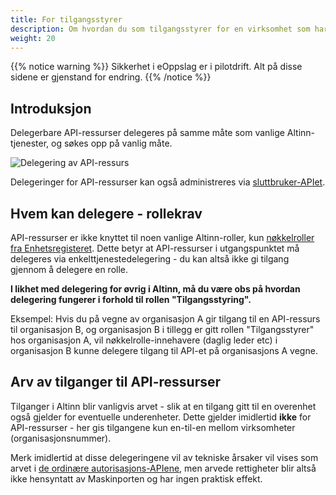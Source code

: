 ```yaml
---
title: For tilgangsstyrer
description: Om hvordan du som tilgangsstyrer for en virksomhet som har fått tilgang til et API i Maskinporten delegerer denne videre til en leverandør
weight: 20
---
```


{{% notice warning  %}}
Sikkerhet i eOppslag er i pilotdrift. Alt på disse sidene er gjenstand for endring. 
{{% /notice %}}

## Introduksjon

Delegerbare API-ressurser delegeres på samme måte som vanlige Altinn-tjenester, og søkes opp på vanlig måte.

![Delegering av API-ressurs](/docs/images/guides/eoppslag/delegate-ds-01.png?width=800)

Delegeringer for API-ressurser kan også administreres via [sluttbruker-APIet](https://altinn.github.io/docs/api/rest/).

## Hvem kan delegere - rollekrav

 API-ressurser er ikke knyttet til noen vanlige Altinn-roller, kun [nøkkelroller fra Enhetsregisteret](https://www.altinn.no/nn/hjelp/skjema/alle-altinn-roller/hvem-har-forhandstildelte-roller-i-altinn/). Dette betyr at API-ressurser i utgangspunktet må delegeres via enkelttjenestedelegering - du kan altså ikke gi tilgang gjennom å delegere en rolle. 

**I likhet med delegering for øvrig i Altinn, må du være obs på hvordan delegering fungerer i forhold til rollen "Tilgangsstyring".** 

Eksempel: Hvis du på vegne av organisasjon A gir tilgang til en API-ressurs til organisasjon B, og organisasjon B i tillegg er gitt rollen "Tilgangsstyrer" hos organisasjon A, vil nøkkelrolle-innehavere (daglig leder etc) i organisasjon B kunne delegere tilgang til API-et på organisasjons A vegne.

## Arv av tilganger til API-ressurser

Tilganger i Altinn blir vanligvis arvet - slik at en tilgang gitt til en overenhet også gjelder for eventuelle underenheter. Dette gjelder imidlertid **ikke** for API-ressurser - her gis tilgangene kun en-til-en mellom virksomheter (organisasjonsnummer). 

Merk imidlertid at disse delegeringene vil av tekniske årsaker vil vises som arvet i [de ordinære autorisasjons-APIene](../../../api/rest/autorisasjon/roller-og-rettigheter/), men arvede rettigheter blir altså ikke hensyntatt av Maskinporten og har ingen praktisk effekt.




